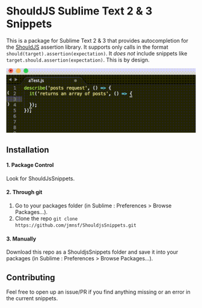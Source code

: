 # ShouldJS Sublime Text 2 & 3 Snippets

This is a package for Sublime Text 2 & 3 that provides autocompletion for the [ShouldJS](https://shouldjs.github.io/) assertion library. It supports only calls in the format `should(target).assertion(expectation)`. It *does not* include snippets like `target.should.assertion(expectation)`. This is by design.

![](/ShouldJsSnippets.gif)

## Installation

#### 1. Package Control

Look for ShouldJsSnippets.

#### 2. Through git

1. Go to your packages folder (in Sublime : Preferences > Browse Packages…).
2. Clone the repo `git clone https://github.com/jmnsf/ShouldjsSnippets.git`

#### 3. Manually

Download this repo as a ShouldjsSnippets folder and save it into your packages (in Sublime : Preferences > Browse Packages…).

## Contributing

Feel free to open up an issue/PR if you find anything missing or an error in the current snippets.
